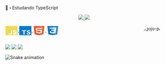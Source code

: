 📖 › Estudando TypeScript

<div align="center">
  <a href="https://github.com/Jojozinho21">
  <img height="180em" src="https://github-readme-stats.vercel.app/api?username=Jojozinho21&show_icons=true&theme=synthwave&include_all_commits=true&count_private=true"/>
  <img height="180em" src="https://github-readme-stats.vercel.app/api/top-langs/?username=Jojozinho21&layout=compact&langs_count=7&theme=cobalt"/>
</div>
  <div style="display: inline_block"><br>
  <img align="center" alt="Js" height="30" width="40" src="https://raw.githubusercontent.com/devicons/devicon/master/icons/javascript/javascript-plain.svg">
  <img align="center" alt="Ts" height="30" width="40" src="https://raw.githubusercontent.com/devicons/devicon/master/icons/typescript/typescript-plain.svg">
  <img align="center" alt="HTML" height="30" width="40" src="https://raw.githubusercontent.com/devicons/devicon/master/icons/html5/html5-original.svg">
  <img align="center" alt="CSS" height="30" width="40" src="https://raw.githubusercontent.com/devicons/devicon/master/icons/css3/css3-original.svg">
  <img align="right" alt="jojo-pic" height="150" style="border-radius:50px;" src="https://cdn130.picsart.com/334435280034201.jpg?type=webp&to=min&r=480">
</div>
  
  ##
  
  <div> 
  <a href="https://www.youtube.com/channel/UCWCyzeK9j9hpGTW5PEi9a9w" target="_blank"><img src="https://img.shields.io/badge/YouTube-FF0000?style=for-the-badge&logo=youtube&logoColor=white" target="_blank"></a>
 	<a href="https://www.twitch.tv/jojozinho21" target="_blank"><img src="https://img.shields.io/badge/Twitch-9146FF?style=for-the-badge&logo=twitch&logoColor=white" target="_blank"></a>
 <a href="https://discord.gg/" target="_blank"><img src="https://img.shields.io/badge/Discord-7289DA?style=for-the-badge&logo=discord&logoColor=white" target="_blank"></a> 

  ![Snake animation](https://github.com/Jojozinho21/Jojozinho21/blob/output/github-contribution-grid-snake.svg)
  </div>
